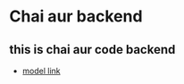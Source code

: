 # Chai aur backend

## this is chai aur code backend

- [model link ](https://app.eraser.io/workspace/YtPqZ1VogxGy1jzIDkzj?origin=share)
